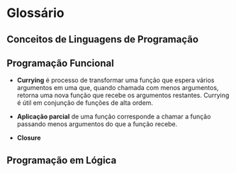# Glossário


## Conceitos de Linguagens de Programação

## Programação Funcional

- __Currying__ é processo de transformar uma função que espera vários argumentos em uma que, quando chamada com menos argumentos, 
retorna uma nova função que recebe os argumentos restantes.
Currying é útil em conjunção de funções de alta ordem.

- __Aplicação parcial__ de uma função corresponde a chamar a função passando menos argumentos do que a função recebe.

- __Closure__

## Programação em Lógica


